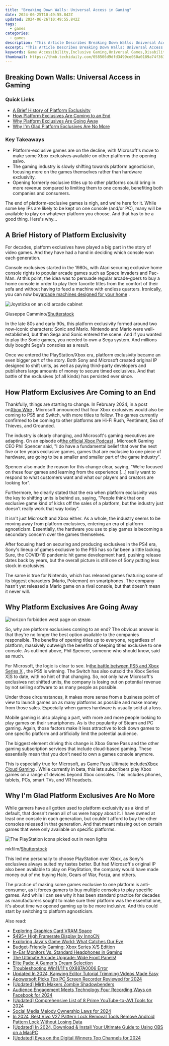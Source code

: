 ```yaml
---
title: "Breaking Down Walls: Universal Access in Gaming"
date: 2024-06-25T10:49:55.842Z
updated: 2024-06-26T10:49:55.842Z
tags:
  - games
categories:
  - games
description: "This Article Describes Breaking Down Walls: Universal Access in Gaming"
excerpt: "This Article Describes Breaking Down Walls: Universal Access in Gaming"
keywords: Game Accessibility,Inclusive Gaming,Universal Games,Disability-Friendly Gaming,Barrier-Free Play,Cross-Platform Gaming,Gaming for All
thumbnail: https://thmb.techidaily.com/058506d9dfd3499ce050a0189a74f361c7f5cd9f1ab1cb47d3f2f93a3bce610c.jpg
---
```


## Breaking Down Walls: Universal Access in Gaming

### Quick Links

* [A Brief History of Platform Exclusivity](#a-brief-history-of-platform-exclusivity)
* [How Platform Exclusives Are Coming to an End](#how-platform-exclusives-are-coming-to-an-end)
* [Why Platform Exclusives Are Going Away](#why-platform-exclusives-are-going-away)
* [Why I'm Glad Platform Exclusives Are No More](#why-i-39-m-glad-platform-exclusives-are-no-more)

### Key Takeaways

* Platform-exclusive games are on the decline, with Microsoft's move to make some Xbox exclusives available on other platforms the opening salvo.
* The gaming industry is slowly shifting towards platform agnosticism, focusing more on the games themselves rather than hardware exclusivity.
* Opening formerly exclusive titles up to other platforms could bring in more revenue compared to limiting them to one console, benefiting both companies and consumers.

 The end of platform-exclusive games is nigh, and we're here for it. While some key IPs are likely to be kept on one console (and/or PC), many will be available to play on whatever platform you choose. And that has to be a good thing. Here's why...

## A Brief History of Platform Exclusivity

 For decades, platform exclusives have played a big part in the story of video games. And they have had a hand in deciding which console won each generation.

 Console exclusives started in the 1980s, with Atari securing exclusive home console rights to popular arcade games such as Space Invaders and Pac-Man. At this point, the idea was to persuade regular arcade-goers to buy a home console in order to play their favorite titles from the comfort of their sofa and without having to feed a machine with endless quarters. Ironically, you can now buy[arcade machines designed for your home](https://www.makeuseof.com/best-home-arcade-machines/) .

![Joysticks on an old arcade cabinet](https://static1.makeuseofimages.com/wordpress/wp-content/uploads/2024/04/shutterstock_1089499448.jpg)

 Giuseppe Cammino/[Shutterstock](https://www.shutterstock.com/image-photo/joystick-vintage-arcade-videogame-coinop-1089499448)

 In the late 80s and early 90s, this platform exclusivity formed around two now-iconic characters: Sonic and Mario. Nintendo and Mario were well-established, but then Sega and Sonic entered the scene. And if you wanted to play the Sonic games, you needed to own a Sega system. And millions duly bought Sega's consoles as a result.

 Once we entered the PlayStation/Xbox era, platform exclusivity became an even bigger part of the story. Both Sony and Microsoft created original IP designed to shift units, as well as paying third-party developers and publishers large amounts of money to secure timed exclusives. And that battle of the exclusives (of all kinds) has persisted ever since.

## How Platform Exclusives Are Coming to an End

 Thankfully, things are starting to change. In February 2024, in a post on[Xbox Wire](https://news.xbox.com/en-us/2024/02/21/new-platforms-new-players-xbox-games-switch-playstation/) , Microsoft announced that four Xbox exclusives would also be coming to PS5 and Switch, with more titles to follow. The games currently confirmed to be coming to other platforms are Hi-Fi Rush, Pentiment, Sea of Thieves, and Grounded.

 The industry is clearly changing, and Microsoft's gaming executives are adapting. On an episode of[the official Xbox Podcast](https://youtu.be/KGlD9SO3rKU?feature=shared) , Microsoft Gaming CEO Phil Spencer said, "I do have a fundamental belief that over the next five or ten years exclusive games, games that are exclusive to one piece of hardware, are going to be a smaller and smaller part of the game industry".

 Spencer also made the reason for this change clear, saying, "We’re focused on these four games and learning from the experience \[...\] really want to respond to what customers want and what our players and creators are looking for".

 Furthermore, he clearly stated that the era when platform exclusivity was the key to shifting units is behind us, saying, "People think that one exclusive game kind of kicks off the sales of a platform, but the industry just doesn’t really work that way today".

 It isn't just Microsoft and Xbox either. As a whole, the industry seems to be moving away from platform exclusives, entering an era of platform agnosticism. Essentially, the hardware you use to play games is becoming a secondary concern over the games themselves.

 After focusing hard on securing and producing exclusives in the PS4 era, Sony's lineup of games exclusive to the PS5 has so far been a little lacking. Sure, the COVID-19 pandemic hit game development hard, pushing release dates back by years, but the overall picture is still one of Sony putting less stock in exclusives.

 The same is true for Nintendo, which has released games featuring some of its biggest characters (Mario, Pokemon) on smartphones. The company hasn't yet released a Mario game on a rival console, but that doesn't mean it never will.

## Why Platform Exclusives Are Going Away

![horizon forbidden west page on steam](https://static1.makeuseofimages.com/wordpress/wp-content/uploads/2024/04/horizon-forbidden-west-page-on-steam.png)

 So, why are platform exclusives coming to an end? The obvious answer is that they're no longer the best option available to the companies responsible. The benefits of opening titles up to everyone, regardless of platform, massively outweigh the benefits of keeping titles exclusive to one console. As outlined above, Phil Spencer, someone who should know, said as much.

 For Microsoft, the logic is clear to see. In[the battle between PS5 and Xbox Series X](https://www.makeuseof.com/ps5-vs-xbox-series-x/) , the PS5 is winning. The Switch has also outsold the Xbox Series X|S to date, with no hint of that changing. So, not only have Microsoft's exclusives not shifted units, the company is losing out on potential revenue by not selling software to as many people as possible.

 Under those circumstances, it makes more sense from a business point of view to launch games on as many platforms as possible and make money from those sales. Especially when games hardware is usually sold at a loss.

 Mobile gaming is also playing a part, with more and more people looking to play games on their smartphones. As is the popularity of Steam and PC gaming. Again, those factors make it less attractive to lock down games to one specific platform and artificially limit the potential audience.

 The biggest element driving this change is Xbox Game Pass and the other gaming subscription services that include cloud-based gaming. These essentially mean that you don't need to own a games console anymore.

 This is especially true for Microsoft, as Game Pass Ultimate includes[Xbox Cloud Gaming](https://www.makeuseof.com/what-is-xbox-cloud-gaming-how-does-it-work/) . While currently in beta, this lets subscribers play Xbox games on a range of devices beyond Xbox consoles. This includes phones, tablets, PCs, smart TVs, and VR headsets.

## Why I'm Glad Platform Exclusives Are No More

 While gamers have all gotten used to platform exclusivity as a kind of default, that doesn't mean all of us were happy about it. I have owned at least one console in each generation, but couldn't afford to buy the other consoles released in that generation. And that meant missing out on certain games that were only available on specific platforms.

![The PlayStation icons picked out in neon lights](https://static1.makeuseofimages.com/wordpress/wp-content/uploads/2022/05/playstation-logos-in-neon.jpg)

 mkfilm/[Shutterstock](https://www.shutterstock.com/image-illustration/geometry-neon-lights-room-modern-blue-1933780073)

 This led me personally to choose PlayStation over Xbox, as Sony's exclusives always suited my tastes better. But had Microsoft's original IP also been available to play on PlayStation, the company would have made money out of me buying Halo, Gears of War, Forza, and others.

 The practice of making some games exclusive to one platform is anti-consumer, as it forces gamers to buy multiple consoles to play specific games. And while I can see why it has been standard practice for decades as manufacturers sought to make sure their platform was the essential one, it's about time we opened gaming up to be more inclusive. And this could start by switching to platform agnosticism.


<ins class="adsbygoogle"
     style="display:block"
     data-ad-format="autorelaxed"
     data-ad-client="ca-pub-7571918770474297"
     data-ad-slot="1223367746"></ins>



<ins class="adsbygoogle"
     style="display:block"
     data-ad-client="ca-pub-7571918770474297"
     data-ad-slot="8358498916"
     data-ad-format="auto"
     data-full-width-responsive="true"></ins>

<span class="atpl-alsoreadstyle">Also read:</span>
<div><ul>
<li><a href="https://games-able.techidaily.com/exploring-graphics-card-vram-space/"><u>Exploring Graphics Card VRAM Space</u></a></li>
<li><a href="https://games-able.techidaily.com/495plus-high-framerate-display-by-innocn/"><u>$495+ High Framerate Display by InnoCN</u></a></li>
<li><a href="https://games-able.techidaily.com/exploring-javas-game-world-what-catches-our-eye/"><u>Exploring Java's Game World: What Catches Our Eye</u></a></li>
<li><a href="https://games-able.techidaily.com/budget-friendly-gaming-xbox-series-xs-edition/"><u>Budget-Friendly Gaming: Xbox Series X/S Edition</u></a></li>
<li><a href="https://games-able.techidaily.com/in-ear-monitors-vs-standard-headphones-in-gaming/"><u>In-Ear Monitors Vs. Standard Headphones in Gaming</u></a></li>
<li><a href="https://games-able.techidaily.com/1719168463782-the-ultimate-arcade-upgrade-wide-front-panels/"><u>The Ultimate Arcade Upgrade: Wide Front Panels!</u></a></li>
<li><a href="https://games-able.techidaily.com/elite-pads-a-gamers-dream-selection/"><u>Elite Pads: A Gamer's Dream Selection</u></a></li>
<li><a href="https://games-able.techidaily.com/troubleshooting-win1111s-0x887a0006-error/"><u>Troubleshooting Win11/11's 0X887A0006 Error</u></a></li>
<li><a href="https://video-creation-software.techidaily.com/updated-in-2024-kapwing-editor-tutorial-trimming-videos-made-easy/"><u>Updated In 2024, Kapwing Editor Tutorial Trimming Videos Made Easy</u></a></li>
<li><a href="https://remote-screen-capture.techidaily.com/apowersoft-picks-top-pc-screen-recorder-reviewed-for-2024/"><u>Apowersoft Picks  Top PC Screen Recorder Reviewed for 2024</u></a></li>
<li><a href="https://extra-approaches.techidaily.com/updated-mirth-makers-zombie-shadowbenders/"><u>[Updated] Mirth Makers  Zombie Shadowbenders</u></a></li>
<li><a href="https://screen-recording.techidaily.com/audience-engagement-meets-technology-four-recording-ways-on-facebook-for-2024/"><u>Audience Engagement Meets Technology  Four Recording Ways on Facebook for 2024</u></a></li>
<li><a href="https://facebook-record-videos.techidaily.com/updated-comprehensive-list-of-8-prime-youtube-to-avi-tools-for-2024/"><u>[Updated] Comprehensive List of 8 Prime YouTube-to-AVI Tools for 2024</u></a></li>
<li><a href="https://fox-cloud.techidaily.com/social-media-melody-ownership-laws-for-2024/"><u>Social Media Melody Ownership Laws for 2024</u></a></li>
<li><a href="https://android-unlock.techidaily.com/in-2024-best-vivo-v27-pattern-lock-removal-tools-remove-android-pattern-lock-without-losing-data-by-drfone-android/"><u>In 2024, Best Vivo V27 Pattern Lock Removal Tools Remove Android Pattern Lock Without Losing Data</u></a></li>
<li><a href="https://desktop-recording.techidaily.com/updated-in-2024-download-and-install-your-ultimate-guide-to-using-obs-on-a-macpc/"><u>[Updated] In 2024, Download & Install  Your Ultimate Guide to Using OBS on a MacPC</u></a></li>
<li><a href="https://facebook-video-share.techidaily.com/updated-eyes-on-the-digital-winners-top-channels-for-2024/"><u>[Updated] Eyes on the Digital Winners  Top Channels for 2024</u></a></li>
</ul></div>

